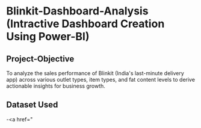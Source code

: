 # Blinkit-Dashboard-Analysis (Intractive Dashboard Creation Using Power-BI)
## Project-Objective
To analyze the sales performance of Blinkit (India's last-minute delivery app) across various outlet types, item types, and fat content levels to derive actionable insights for business growth.
## Dataset Used
-<a href="
